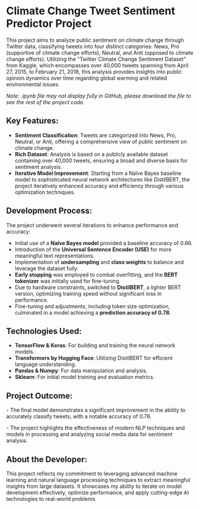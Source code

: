 <body>
    <h1>Climate Change Tweet Sentiment Predictor Project</h1>
    <p>This project aims to analyze public sentiment on climate change through Twitter data, classifying tweets into four distinct categories: News, Pro (supportive of climate change efforts), Neutral, and Anti (opposed to climate change efforts). Utilizing the "Twitter Climate Change Sentiment Dataset" from Kaggle, which encompasses over 40,000 tweets spanning from April 27, 2015, to February 21, 2018, this analysis provides insights into public opinion dynamics over time regarding global warming and related environmental issues.</p>
    <i>Note: .ipynb file may not display fully in GitHub, please download the file to see the rest of the project code.</i>
    <h2>Key Features:</h2>
    <ul>
        <li><strong>Sentiment Classification</strong>: Tweets are categorized into News, Pro, Neutral, or Anti, offering a comprehensive view of public sentiment on climate change.</li>
        <li><strong>Rich Dataset</strong>: Analysis is based on a publicly available dataset containing over 40,000 tweets, ensuring a broad and diverse basis for sentiment analysis.</li>
        <li><strong>Iterative Model Improvement</strong>: Starting from a Naïve Bayes baseline model to sophisticated neural network architectures like DistilBERT, the project iteratively enhanced accuracy and efficiency through various optimization techniques.</li>
    </ul>
    <h2>Development Process:</h2>
    <p>The project underwent several iterations to enhance performance and accuracy:</p>
    <ul>
        <li>Initial use of a <strong>Naïve Bayes model</strong> provided a baseline accuracy of 0.66.</li>
        <li>Introduction of the <strong>Universal Sentence Encoder (USE)</strong> for more meaningful text representations.</li>
        <li>Implementation of <strong>undersampling</strong> and <strong>class weights</strong> to balance and leverage the dataset fully.</li>
        <li><strong>Early stopping</strong> was employed to combat overfitting, and the <strong>BERT tokenizer</strong> was initially used for fine-tuning.</li>
        <li>Due to hardware constraints, switched to <strong>DistilBERT</strong>, a lighter BERT version, optimizing training speed without significant loss in performance.</li>
        <li>Fine-tuning and adjustments, including token size optimization, culminated in a model achieving a <strong>prediction accuracy of 0.78</strong>.</li>
    </ul>
    <h2>Technologies Used:</h2>
    <ul>
        <li><strong>TensorFlow & Keras</strong>: For building and training the neural network models.</li>
        <li><strong>Transformers by Hugging Face</strong>: Utilizing DistilBERT for efficient language understanding.</li>
        <li><strong>Pandas & Numpy</strong>: For data manipulation and analysis.</li>
        <li><strong>Sklearn</strong>: For initial model training and evaluation metrics.</li>
    </ul>
    <h2>Project Outcome:</h2>
    <p>- The final model demonstrates a significant improvement in the ability to accurately classify tweets, with a notable accuracy of 0.78.</p>
    <p>- The project highlights the effectiveness of modern NLP techniques and models in processing and analyzing social media data for sentiment analysis.</p>
    <h2>About the Developer:</h2>
    <p>This project reflects my commitment to leveraging advanced machine learning and natural language processing techniques to extract meaningful insights from large datasets. It showcases my ability to iterate on model development effectively, optimize performance, and apply cutting-edge AI technologies to real-world problems.</p>
</body>
